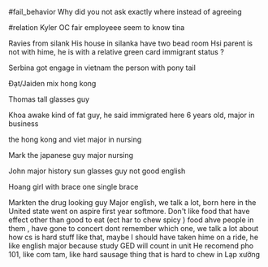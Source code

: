 #fail_behavior 
Why did you not ask exactly where instead of agreeing

#relation 
Kyler 
 OC fair employeee seem to know tina 
 
 Ravies from silank
 His house in silanka have two bead room 
 Hsi parent is not with hime, he is with a relative green card immigrant status ? 

Serbina got engage in vietnam the person with pony tail

Đạt/Jaiden mix  hong kong 

Thomas tall glasses guy 


Khoa awake kind of fat guy, he said immigrated here 6 years old, major in business 

 the hong kong and viet major in nursing 

Mark the japanese guy major nursing

John major history sun glasses guy not good english 




Hoang girl with brace one single brace 



Markten  the drug looking guy  Major english, we talk a lot, born here in the United state went on aspire first year softmore. Don't like food that have effect other than good to eat (ect har to chew spicy ) food ahve people in them , have gone to concert dont remember which one, we talk a lot about how cs is hard stuff like that, maybe I should have taken hime on a ride, he like english major because study GED will count in unit 
He recomend pho 101,  like com tam, like hard sausage thing that is hard to chew in  Lạp xưởng